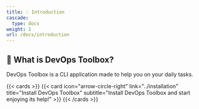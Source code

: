 ```yaml
---
title: 💡 Introduction
cascade:
  type: docs
weight: 1
url: /docs/introduction
---
```


## 🤔 What is DevOps Toolbox?

DevOps Toolbox is a CLI application made to help you on your daily tasks.

{{< cards >}}
  {{< card icon="arrow-circle-right" link="../installation" title="Install DevOps Toolbox" subtitle="Install DevOps Toolbox and start enjoying its help!" >}}
{{< /cards >}}
